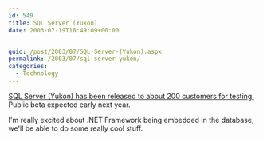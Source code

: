 ```yaml
---
id: 549
title: SQL Server (Yukon)
date: 2003-07-19T16:49:09+00:00


guid: /post/2003/07/SQL-Server-(Yukon).aspx
permalink: /2003/07/sql-server-yukon/
categories:
  - Technology
---
```

<body xmlns="http://www.w3.org/1999/xhtml">
    <p>
        <a href="http://rss.com.com/2110-1012_3-1027545.html?type=pt&amp;part=rss&amp;tag=feed&amp;subj=news">SQL
        Server (Yukon) has been released to about 200 customers for testing.</a> Public beta
        expected early next year.
    </p>
    <p>
        I'm really excited about .NET Framework being embedded in the database, we'll be able
        to do some really cool stuff.
    </p>
</body>